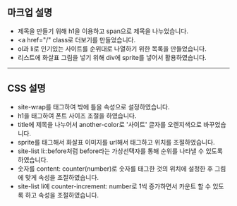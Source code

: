 ## 마크업 설명
- 제목을 만들기 위해 h1을 이용하고 span으로 제목을 나누었습니다.
-  <a href="/" class로 더보기를 만들었습니다.
- ol과 li로 인기있는 사이트를 순위대로 나열하기 위한 목록을 만들었습니다.  
- 리스트에 화살표 그림을 넣기 위해 div에 sprite를 넣어서 활용하였습니다.


----------

## CSS 설명
- site-wrap를 태그하여 밖에 틀을 속성으로 설정하였습니다.
- h1을 태그하여 폰트 사이즈 조절을 하였습니다.
- title에 제목을 나누어서 another-color로 '사이트' 글자를 오렌지색으로 바꾸었습니다. 
- sprite를 태그해서 화살표 이미지를 url해서 태그하고 위치를 조절하였습니다.
- site-list li::before처럼 before라는 가상선택자를 통해 순위를 나타낼 수 있도록 하였습니다.
- 숫자를 content: counter(number)로 숫자를 태그한 것의 위치에 설정한 후 그림에 맞게 속성을 조절하였습니다.
- site-list li에 counter-increment: number로 1씩 증가하면서 카운트 할 수 있도록 하고 속성을 조절하였습니다.

